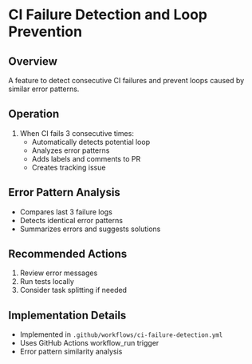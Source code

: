 # CI Failure Detection and Loop Prevention

## Overview
A feature to detect consecutive CI failures and prevent loops caused by similar error patterns.

## Operation
1. When CI fails 3 consecutive times:
   - Automatically detects potential loop
   - Analyzes error patterns
   - Adds labels and comments to PR
   - Creates tracking issue

## Error Pattern Analysis
- Compares last 3 failure logs
- Detects identical error patterns
- Summarizes errors and suggests solutions

## Recommended Actions
1. Review error messages
2. Run tests locally
3. Consider task splitting if needed

## Implementation Details
- Implemented in `.github/workflows/ci-failure-detection.yml`
- Uses GitHub Actions workflow_run trigger
- Error pattern similarity analysis
